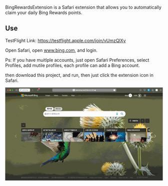BingRewardsExtension is a Safari extension that allows you to automatically claim your daily Bing Rewards points.

## Use


TestFlight Link: https://testflight.apple.com/join/vUmzQlXy

Open Safari, open www.bing.com, and login. 

Ps: If you have muitlple accounts, just open Safari Preferences, select Profiles, add mutile profiles, each profile can add a Bing account.

then download this project, and run, then just click the extension icon in Safari.

![Demo](https://raw.githubusercontent.com/mokong/BlogImages/main/BingRewards.gif)
